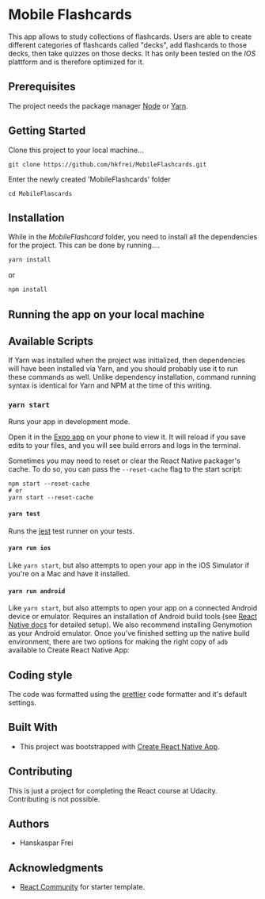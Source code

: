 # Mobile Flashcards

This app allows to study collections of flashcards. Users are able to create different categories of flashcards called "decks", add flashcards to those decks, then take quizzes on those decks. It has only been tested on the _IOS_ plattform and is therefore optimized for it.

## Prerequisites

The project needs the package manager [Node](https://nodejs.org/en/) or [Yarn](https://yarnpkg.com/).

## Getting Started

Clone this project to your local machine...

```
git clone https://github.com/hkfrei/MobileFlashcards.git
```

Enter the newly created 'MobileFlashcards' folder

```
cd MobileFlascards
```

## Installation

While in the _MobileFlashcard_ folder, you need to install all the dependencies for the project.
This can be done by running....

```zsh
yarn install
```

or

```zsh
npm install
```

## Running the app on your local machine

## Available Scripts

If Yarn was installed when the project was initialized, then dependencies will have been installed via Yarn, and you should probably use it to run these commands as well. Unlike dependency installation, command running syntax is identical for Yarn and NPM at the time of this writing.

### `yarn start`

Runs your app in development mode.

Open it in the [Expo app](https://expo.io) on your phone to view it. It will reload if you save edits to your files, and you will see build errors and logs in the terminal.

Sometimes you may need to reset or clear the React Native packager's cache. To do so, you can pass the `--reset-cache` flag to the start script:

```
npm start --reset-cache
# or
yarn start --reset-cache
```

#### `yarn test`

Runs the [jest](https://github.com/facebook/jest) test runner on your tests.

#### `yarn run ios`

Like `yarn start`, but also attempts to open your app in the iOS Simulator if you're on a Mac and have it installed.

#### `yarn run android`

Like `yarn start`, but also attempts to open your app on a connected Android device or emulator. Requires an installation of Android build tools (see [React Native docs](https://facebook.github.io/react-native/docs/getting-started.html) for detailed setup). We also recommend installing Genymotion as your Android emulator. Once you've finished setting up the native build environment, there are two options for making the right copy of `adb` available to Create React Native App:

## Coding style

The code was formatted using the [prettier](https://prettier.io/) code formatter and it's default settings.

## Built With

* This project was bootstrapped with [Create React Native App](https://github.com/react-community/create-react-native-app).

## Contributing

This is just a project for completing the React course at Udacity. Contributing is not possible.

## Authors

* Hanskaspar Frei

## Acknowledgments

* [React Community](https://github.com/react-community/create-react-native-app) for starter template.
